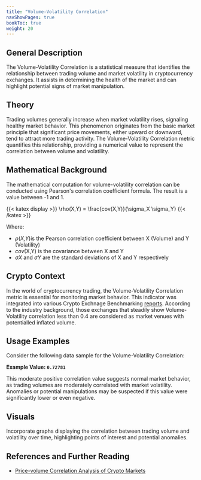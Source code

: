 ```yaml
---
title: "Volume-Volatility Correlation"
navShowPages: true
bookToc: true
weight: 20
---
```


## General Description

The Volume-Volatility Correlation is a statistical measure that identifies the relationship between trading volume and market volatility in cryptocurrency exchanges. It assists in determining the health of the market and can highlight potential signs of market manipulation.

## Theory

Trading volumes generally increase when market volatility rises, signaling healthy market behavior. This phenomenon originates from the basic market principle that significant price movements, either upward or downward, tend to attract more trading activity. The Volume-Volatility Correlation metric quantifies this relationship, providing a numerical value to represent the correlation between volume and volatility.

## Mathematical Background

The mathematical computation for volume-volatility correlation can be conducted using Pearson's correlation coefficient formula. The result is a value between -1 and 1.

{{< katex display >}}
\rho(X,Y) = \frac{cov(X,Y)}{\sigma_X \sigma_Y}
{{< /katex >}}

Where:

- _ρ_(_X,Y_)is the Pearson correlation coefficient between X (Volume) and Y (Volatility)
- _cov_(X,Y) is the covariance between X and Y
- _σX_ and _σY_ are the standard deviations of X and Y respectively

## Crypto Context

In the world of cryptocurrency trading, the Volume-Volatility Correlation metric is essential for monitoring market behavior. This indicator was integrated into various Crypto Exchnage Benchmarking [reports](https://cointelegraph.com/news/cryptocompare-launches-exchange-benchmark-in-response-to-concerns-over-false-volume-reporting). According to the industry background, those exchanges that steadily show Volume-Volatility correlation less than 0.4 are considered as market venues with potentialled inflated volume.

## Usage Examples

Consider the following data sample for the Volume-Volatility Correlation:

**Example Value: `0.72781`**

This moderate positive correlation value suggests normal market behavior, as trading volumes are moderately correlated with market volatility. Anomalies or potential manipulations may be suspected if this value were significantly lower or even negative.

## Visuals

Incorporate graphs displaying the correlation between trading volume and volatility over time, highlighting points of interest and potential anomalies.

## References and Further Reading

- [Price-volume Correlation Analysis of Crypto Markets](https://hacken.io/discover/price-volume-correlation-analysis-of-the-crypto-market/)
